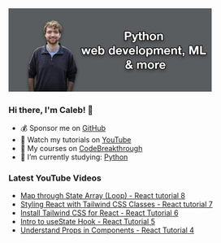 <img src="github-cover-photo-my-face.jpg" width="400px" />

### Hi there, I'm Caleb! 🍛

- 💰 Sponsor me on [GitHub](https://github.com/sponsors/CalebCurry)
- 🎥 Watch my tutorials on [YouTube](https://www.youtube.com/calebthevideomaker2)
- 📗 My courses on [CodeBreakthrough](https://www.codebreakthrough.com)
- 🤔 I’m currently studying: [Python](https://www.youtube.com/watch?v=s3IvdkCq2_c&t=4254s)

### Latest YouTube Videos
<!-- YOUTUBE:START -->
- [Map through State Array &lpar;Loop&rpar; - React tutorial 8](https://www.youtube.com/watch?v=GmuSz6wGW2E)
- [Styling React with Tailwind CSS Classes - React tutorial 7](https://www.youtube.com/watch?v=Yvmbjb1-D3c)
- [Install Tailwind CSS for React - React Tutorial 6](https://www.youtube.com/watch?v=32StJIZScX4)
- [Intro to useState Hook - React Tutorial 5](https://www.youtube.com/watch?v=EBuGV_FQFao)
- [Understand Props in Components - React Tutorial 4](https://www.youtube.com/watch?v=q_8lI83t9Yk)
<!-- YOUTUBE:END -->
